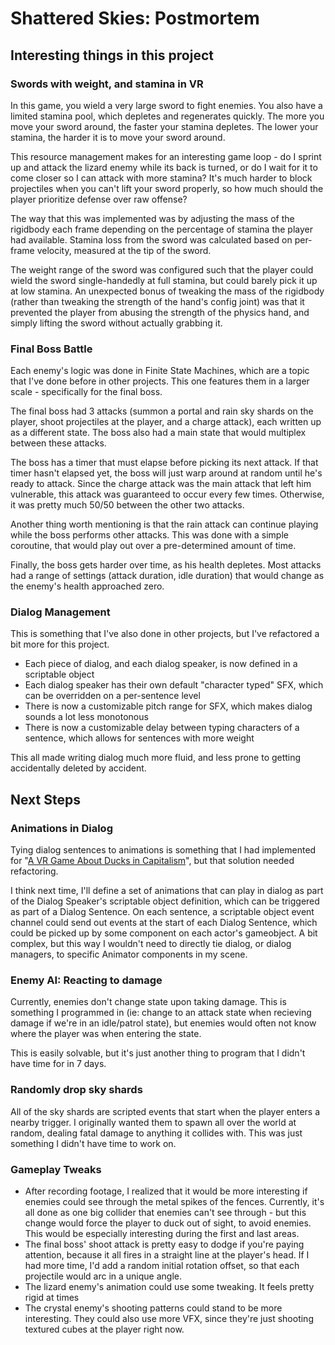 # Shattered Skies: Postmortem

## Interesting things in this project

### Swords with weight, and stamina in VR

In this game, you wield a very large sword to fight enemies. You also have a limited stamina pool, which depletes and regenerates quickly.
The more you move your sword around, the faster your stamina depletes. The lower your stamina, the harder it is to move your sword around.

This resource management makes for an interesting game loop - do I sprint up and attack the lizard enemy while its back is turned, or do I wait for it to come closer so I can attack with more stamina?
It's much harder to block projectiles when you can't lift your sword properly, so how much should the player prioritize defense over raw offense?

The way that this was implemented was by adjusting the mass of the rigidbody each frame depending on the percentage of stamina the player had available. 
Stamina loss from the sword was calculated based on per-frame velocity, measured at the tip of the sword. 

The weight range of the sword was configured such that the player could wield the sword single-handedly at full stamina, but could barely pick it up at low stamina.
An unexpected bonus of tweaking the mass of the rigidbody (rather than tweaking the strength of the hand's config joint) was that it prevented the player from abusing the strength of the physics hand, and simply lifting the sword without actually grabbing it.

### Final Boss Battle

Each enemy's logic was done in Finite State Machines, which are a topic that I've done before in other projects. This one features them in a larger scale - specifically for the final boss. 

The final boss had 3 attacks (summon a portal and rain sky shards on the player, shoot projectiles at the player, and a charge attack), each written up as a different state. The boss also had a main state that would multiplex between these attacks. 

The boss has a timer that must elapse before picking its next attack. If that timer hasn't elapsed yet, the boss will just warp around at random until he's ready to attack. Since the charge attack was the main attack that left him vulnerable, this attack was guaranteed to occur every few times. Otherwise, it was pretty much 50/50 between the other two attacks.

Another thing worth mentioning is that the rain attack can continue playing while the boss performs other attacks. This was done with a simple coroutine, that would play out over a pre-determined amount of time.

Finally, the boss gets harder over time, as his health depletes. Most attacks had a range of settings (attack duration, idle duration) that would change as the enemy's health approached zero.


### Dialog Management

This is something that I've also done in other projects, but I've refactored a bit more for this project.

  - Each piece of dialog, and each dialog speaker, is now defined in a scriptable object
  - Each dialog speaker has their own default "character typed" SFX, which can be overridden on a per-sentence level
  - There is now a customizable pitch range for SFX, which makes dialog sounds a lot less monotonous
  - There is now a customizable delay between typing characters of a sentence, which allows for sentences with more weight

This all made writing dialog much more fluid, and less prone to getting accidentally deleted by accident.


## Next Steps

### Animations in Dialog

Tying dialog sentences to animations is something that I had implemented for "[A VR Game About Ducks in Capitalism](https://request.itch.io/a-vr-game-about-ducks-in-capitalism)", but that solution needed refactoring. 

I think next time, I'll define a set of animations that can play in dialog as part of the Dialog Speaker's scriptable object definition, which can be triggered as part of a Dialog Sentence. On each sentence, a scriptable object event channel could send out events at the start of each Dialog Sentence, which could be picked up by some component on each actor's gameobject. A bit complex, but this way I wouldn't need to directly tie dialog, or dialog managers, to specific Animator components in my scene.

### Enemy AI: Reacting to damage

Currently, enemies don't change state upon taking damage. This is something I programmed in (ie: change to an attack state when recieving damage if we're in an idle/patrol state), but enemies would often not know where the player was when entering the state.

This is easily solvable, but it's just another thing to program that I didn't have time for in 7 days.

### Randomly drop sky shards

All of the sky shards are scripted events that start when the player enters a nearby trigger. I originally wanted them to spawn all over the world at random, dealing fatal damage to anything it collides with. This was just something I didn't have time to work on.


### Gameplay Tweaks

  * After recording footage, I realized that it would be more interesting if enemies could see through the metal spikes of the fences. Currently, it's all done as one big collider that enemies can't see through - but this change would force the player to duck out of sight, to avoid enemies. This would be especially interesting during the first and last areas.
  * The final boss' shoot attack is pretty easy to dodge if you're paying attention, because it all fires in a straight line at the player's head. If I had more time, I'd add a random initial rotation offset, so that each projectile would arc in a unique angle.
  * The lizard enemy's animation could use some tweaking. It feels pretty rigid at times
  * The crystal enemy's shooting patterns could stand to be more interesting. They could also use more VFX, since they're just shooting textured cubes at the player right now.
